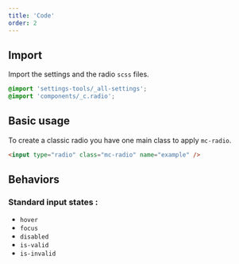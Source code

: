 ```yaml
---
title: 'Code'
order: 2
---
```


## Import

Import the settings and the radio `scss` files.

```css
@import 'settings-tools/_all-settings';
@import 'components/_c.radio';
```

## Basic usage

To create a classic radio you have one main class to apply `mc-radio`.

```html
<input type="radio" class="mc-radio" name="example" />
```

<preview path="src/pages/Components/Radio/previews/intro"></preview>

## Behaviors

### Standard input states :

- `hover`
- `focus`
- `disabled`
- `is-valid`
- `is-invalid`

<preview path="src/pages/Components/Radio/previews/radio-state"></preview>
